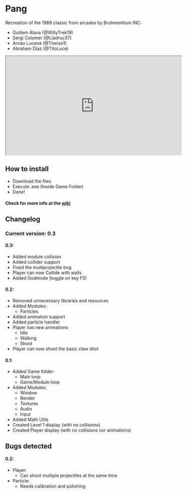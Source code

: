 # Pang

Recreation of the 1989 classic from arcades by Bruhmentium INC:
 - Guillem Álava (@WillyTrek19)
 - Sergi Colomer (@Lladruc37)
 - Arnau Lucena (@Theran1)
 - Abraham Díaz (@TitoLuce)

<iframe width="560" height="315" src="https://www.youtube.com/watch?v=UyhP6uLk9Fg">
  </iframe>

## How to install
 - Download the files
 - Execute .exe (Inside Game Folder)
 - Done!

#### Check for more info at the [wiki](https://github.com/WillyTrek19/PANG/wiki)

## Changelog
### Current version: 0.3

#### 0.3: 
- Added module collision
- Added collider support
- Fixed the multiprojectile bug
- Player can now Collide with walls
- Added Godmode (toggle on key F5)

#### 0.2:
- Removed unnecessary libraries and resources
- Added Modules:
  - Particles
- Added animation support
- Added particle handler
- Player has new animations:
  - Idle
  - Walking
  - Shoot
- Player can now shoot the basic claw shot

#### 0.1:
- Added Game folder:
  - Main loop
  - Game/Module loop
- Added Modules:
  - Window
  - Render
  - Textures
  - Audio
  - Input
- Added Math Utils
- Created Level 1 display (with no collisions)
- Created Player display (with no collisions nor animations)

## Bugs detected
#### 0.2:
- Player:
  - Can shoot multiple projectiles at the same time
- Particle:
  - Needs calibration and polishing
